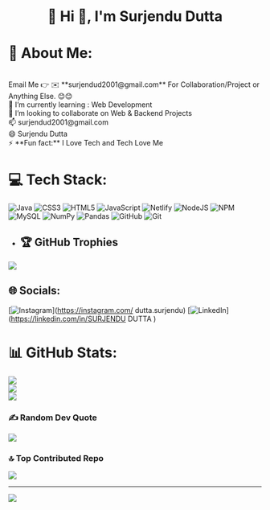 <h1 align="center"> 💫 Hi 👋, I'm Surjendu Dutta</h1>

<h1>💫 About Me:</h1><br>
Email Me 👉 ✉️ **surjendud2001@gmail.com** For Collaboration/Project or Anything Else. 😊😊<br>
🌱 I’m currently learning : Web Development<br>
👯 I’m looking to collaborate on Web & Backend Projects<br>
📫  surjendud2001@gmail.com<br>
😄  Surjendu Dutta<br>
⚡ **Fun fact:** I Love Tech and Tech Love Me<br>

# 💻 Tech Stack:
![Java](https://img.shields.io/badge/java-%23ED8B00.svg?style=for-the-badge&logo=openjdk&logoColor=white) ![CSS3](https://img.shields.io/badge/css3-%231572B6.svg?style=for-the-badge&logo=css3&logoColor=white) ![HTML5](https://img.shields.io/badge/html5-%23E34F26.svg?style=for-the-badge&logo=html5&logoColor=white)  ![JavaScript](https://img.shields.io/badge/javascript-%23323330.svg?style=for-the-badge&logo=javascript&logoColor=%23F7DF1E) ![Netlify](https://img.shields.io/badge/netlify-%23000000.svg?style=for-the-badge&logo=netlify&logoColor=#00C7B7)  ![NodeJS](https://img.shields.io/badge/node.js-6DA55F?style=for-the-badge&logo=node.js&logoColor=white) ![NPM](https://img.shields.io/badge/NPM-%23CB3837.svg?style=for-the-badge&logo=npm&logoColor=white) ![MySQL](https://img.shields.io/badge/mysql-4479A1.svg?style=for-the-badge&logo=mysql&logoColor=white) ![NumPy](https://img.shields.io/badge/numpy-%23013243.svg?style=for-the-badge&logo=numpy&logoColor=white) ![Pandas](https://img.shields.io/badge/pandas-%23150458.svg?style=for-the-badge&logo=pandas&logoColor=white) ![GitHub](https://img.shields.io/badge/github-%23121011.svg?style=for-the-badge&logo=github&logoColor=white) ![Git](https://img.shields.io/badge/git-%23F05033.svg?style=for-the-badge&logo=git&logoColor=white)

- ## 🏆 GitHub Trophies
![](https://github-profile-trophy.vercel.app/?username=surjendud2&theme=radical&no-frame=false&no-bg=true&margin-w=4)

## 🌐 Socials:
[![Instagram](https://img.shields.io/badge/Instagram-%23E4405F.svg?logo=Instagram&logoColor=white)](https://instagram.com/ dutta.surjendu) [![LinkedIn](https://img.shields.io/badge/LinkedIn-%230077B5.svg?logo=linkedin&logoColor=white)](https://linkedin.com/in/SURJENDU DUTTA  ) 


# 📊 GitHub Stats:
![](https://github-readme-stats.vercel.app/api?username=surjendud2&theme=dark&hide_border=false&include_all_commits=true&count_private=true)<br/>
![](https://nirzak-streak-stats.vercel.app/?user=surjendud2&theme=dark&hide_border=false)<br/>
![](https://github-readme-stats.vercel.app/api/top-langs/?username=surjendud2&theme=dark&hide_border=false&include_all_commits=true&count_private=true&layout=compact)


### ✍️ Random Dev Quote
![](https://quotes-github-readme.vercel.app/api?type=horizontal&theme=radical)

### 🔝 Top Contributed Repo
![](https://github-contributor-stats.vercel.app/api?username=surjendud2&limit=5&theme=dark&combine_all_yearly_contributions=true)

---
[![](https://visitcount.itsvg.in/api?id=surjendud2&icon=0&color=0)](https://visitcount.itsvg.in)

<!-- Proudly created with GPRM ( https://gprm.itsvg.in ) -->
